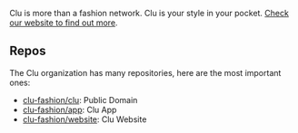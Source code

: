 
Clu is more than a fashion network. Clu is your style in your pocket. [Check our website to find out more](https://clufashion.app/).

## Repos

The Clu organization has many repositories, here are the most important ones:

<!--
This is a list of packages we want users to contribute to and interact with.

Repos like expo/fyi for example aren't super useful out of context.
-->

- [clu-fashion/clu](https://github.com/clu-fashion/clu): Public Domain
- [clu-fashion/app](https://github.com/clu-fashion/app): Clu App
- [clu-fashion/website](https://github.com/clu-fashion/website): Clu Website
